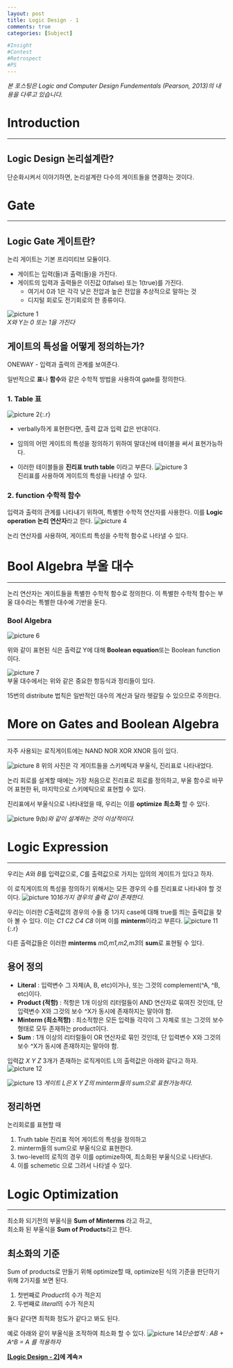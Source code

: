 ```yaml
---
layout: post
title: Logic Design - 1
comments: true
categories: [Subject]

#Insight
#Contest
#Retrospect
#PS
---
```

*본 포스팅은 Logic and Computer Design Fundementals (Pearson, 2013)의 내용을 다루고 있습니다.*

# Introduction
---
Logic Design 논리설계란?
---
단순화시켜서 이야기하면, 논리설계란 다수의 게이트들을 연결하는 것이다.

# Gate
---

Logic Gate 게이트란?
---
논리 게이트는 기본 프리미티브 모듈이다.
- 게이트는 입력(들)과 출력(들)을 가진다.
- 게이트의 입력과 출력들은 이진값 0(false) 또는 1(true)를 가진다.
  - 여기서 0과 1은 각각 낮은 전압과 높은 전압을 추상적으로 말하는 것
  - 디지털 회로도 전기회로의 한 종류이다.


![picture 1](../images/6a67532baa2e45c5331150430e32758889eef34f92eeb9e313a0e4d4294ff650.png)  
<em class="fig">X와 Y는 0 또는 1을 가진다</em>

게이트의 특성을 어떻게 정의하는가?
---
ONEWAY - 입력과 출력의 관계를 보여준다.

일반적으로 **표**나 **함수**와 같은 수학적 방법을 사용하여 gate를 정의한다.

### 1. Table 표


![picture 2](../images/90ce69c901291ca32b52a9719c078bdd979621c21799eb89b41efe8edae6a560.png){:.r}
- verbally하게 표현한다면, 출력 값과 입력 값은 반대이다.
- 임의의 어떤 게이트의 특성을 정의하기 위하여 말대신에 테이블을 써서 표현가능하다.

- 이러한 테이블들을 **진리표 truth table** 이라고 부른다.
  ![picture 3](../images/c4ffd04d7243a159a972870787f7430964054c8fbcd654c0cd4a7acdd22c25c8.png)  
진리표를 사용하여 게이트의 특성을 나타낼 수 있다.

### 2. function 수학적 함수

입력과 출력의 관계를 나타내기 위하여, 특별한 수학적 연산자를 사용한다.
이를 **Logic operation** **논리 연산자**라고 한다.
![picture 4](../images/b97d446da4eb7ce0e364c84f95d0654382b2a1349d05e75e887240d0fbda07f0.png)  

논리 연산자를 사용하여, 게이트릐 특성을 수학적 함수로 나타낼 수 있다.


# Bool Algebra 부울 대수
---
논리 연산자는 게이트들을 특별한 수학적 함수로 정의한다.
이 특별한 수학적 함수는 부울 대수라는 특별한 대수에 기반을 둔다.

### Bool Algebra
![picture 6](../images/56af5a0eb2becc4216840746ab3a9c4277145a292e017067b0eee186793e5c0a.png)  

위와 같이 표현된 식은 출력값 Y에 대해 **Boolean equation**또는 Boolean function이다.


![picture 7](../images/8e5c9f95d2a44a72d6c7d4e366da54c6c9a5b92163046a7935bcc82066e63a3f.png)  
부울 대수에서는 위와 같은 중요한 항등식과 정리들이 있다.

15번의 distribute 법칙은 일반적인 대수의 계산과 달라 헷갈릴 수 있으므로 주의한다.

# More on Gates and Boolean Algebra
---
자주 사용되는 로직게이트에는 NAND NOR XOR XNOR 등이 있다.

![picture 8](../images/87e3679e67033a69c8e8ec549ad21d33be927421272ec14ab1975e8111eab0e3.png)
위의 사진은 각 게이트들을 스키메틱과 부울식, 진리표로 나타내었다.

논리 회로를 설계할 때에는 가장 처음으로 진리표로 회로를 정의하고, 부울 함수로 바꾸어 표현한 뒤, 마지막으로 스키메틱으로 표현할 수 있다.

진리표에서 부울식으로 나타내었을 때, 우리는 이를 **optimize 최소화** 할 수 있다.

![picture 9](../images/2da0767899de30fb04bfe3bbcd91fc2166d71c0416fc60c5f44e88620d15bb76.png)*(b)와 같이 설계하는 것이 이상적이다.*

# Logic Expression
---

우리는 *A*와 *B*를 입력값으로, *C*를 출력값으로 가지는 임의의 게이트가 있다고 하자.

이 로직게이트의 특성을 정의하기 위해서는 모든 경우의 수를 진리표로 나타내야 할 것이다.
![picture 10](../images/0c916555d097f98006ac1ddc1acddd900040d1e72f8666607dfb1adae941736b.png)*16가지 경우의 출력 값이 존재한다.*

우리는 이러한 *C*출력값의 경우의 수들 중 1가지 case에 대해 true를 띄는 출력값을 찾아 볼 수 있다.
이는 *C1 C2 C4 C8* 이며 이를 **minterm**이라고 부른다.
![picture 11](../images/b6245441f8c3200cc79cb75f656febada85b34657fee58b35f412d8368dd691d.png){:.r} 

다른 출력값들은 이러한 **minterms** *m0,m1,m2,m3*의 **sum**로 표현될 수 있다.

용어 정의
---
- **Literal** 
: 입력변수 그 자체(A, B, etc)이거나, 또는 그것의  complement(^A, ^B, etc)이다.
- **Product (적항)**
: 적항은 1개 이상의 리터럴들이 AND 연산자로 묶여진 것인데, 단 입력변수 X와 그것의 보수 ^X가 동시에 존재하지는 말아야 함.
- **Minterm (최소적항)**
: 최소적항은 모든 입력들 각각이 그 자체로 또는 그것의 보수형태로 모두 존재하는 product이다.
- **Sum**
: 1개 이상의 리터럴들이 OR 연산자로 묶인 것인데, 단 입력변수 X와 그것의 보수 ^X가 동시에 존재하지는 말아야 함.

입력값 *X Y Z* 3개가 존재하는 로직게이트 L의 출력값은 아래와 같다고 하자.
![picture 12](../images/31dbbe1bd0856ab3d9211e07a29056d405a8afa672627493f47fcc5561c6161a.png)  


![picture 13](../images/24d338db6356e6da3a44ca2b1ba25ec5785e2331fcd9b02ea068190bc5046d7f.png)  *게이트 L은 X Y Z의 minterm들의 sum으로 표현가능하다.*

정리하면
---
논리회로를 표현할 때
1. Truth table 진리표 적어 게이트의 특성을 정의하고
2. minterm들의 sum으로 부울식으로 표현한다.
3. two-level의 로직의 경우 이를 optimize하여, 최소화된 부울식으로 나타낸다.
4. 이를 schemetic 으로 그려서 나타낼 수 있다.


# Logic Optimization
---

최소화 되기전의 부울식을 **Sum of Minterms** 라고 하고,  
최소화 된 부울식을 **Sum of Products**라고 한다.

최소화의 기준
---
Sum of products로 만들기 위해 optimize할 때,
optimize된 식의 기준을 판단하기 위해 2가지를 보면 된다.
1. 첫번째로 *Product*의 수가 적은지
2. 두번째로 *literal*의 수가 적은지  

둘다 같다면 최적화 정도가 같다고 봐도 된다.

예로 아래와 같이 부울식을 조작하여 최소화 할 수 있다.
![picture 14](../images/02305c76b553277ffde64df8d55d4ca990ebd04e02e9daab15a11ed1a3f99803.png)*단순법칙 : AB + A^B = A 를 적용하자*

**[[Logic Design - 2]](../2021-04/logicdesign2)에 계속↗**